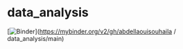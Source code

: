# data_analysis

[![Binder](https://mybinder.org/badge_logo.svg)](https://mybinder.org/v2/gh/abdellaouisouhaila / data_analysis/main)
